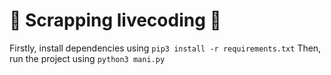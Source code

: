 
# 🚀 Scrapping livecoding 💫

Firstly, install dependencies using `pip3 install -r requirements.txt`
Then, run the project using `python3 mani.py`